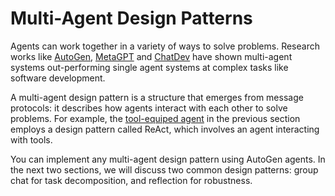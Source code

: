 # Multi-Agent Design Patterns

Agents can work together in a variety of ways to solve problems.
Research works like [AutoGen](https://aka.ms/autogen-paper),
[MetaGPT](https://arxiv.org/abs/2308.00352)
and [ChatDev](https://arxiv.org/abs/2307.07924) have shown
multi-agent systems out-performing single agent systems at complex tasks
like software development.

A multi-agent design pattern is a structure that emerges from message protocols:
it describes how agents interact with each other to solve problems.
For example, the [tool-equiped agent](../framework/tools.ipynb#tool-equipped-agent) in
the previous section employs a design pattern called ReAct,
which involves an agent interacting with tools.

You can implement any multi-agent design pattern using AutoGen agents.
In the next two sections, we will discuss two common design patterns:
group chat for task decomposition, and reflection for robustness.